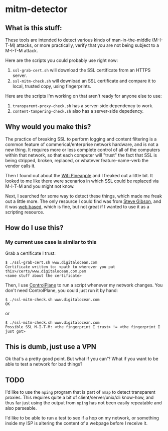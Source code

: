 # mitm-detector

## What is this stuff:

These tools are intended to detect various kinds of man-in-the-middle (M-I-T-M) attacks, or more practically, verify that you are not being subject to a M-I-T-M attack.

Here are the scripts you could probably use right now:

1. `ssl-grab-cert.sh` will download the SSL certificate from an HTTPS server.
1. `ssl-mitm-check.sh` will download an SSL certificate and compare it to local, trusted copy, using fingerprints.

Here are the scripts I'm working on that aren't ready for anyone else to use:

1. `transparent-proxy-check.sh` has a server-side dependency to work.
1. `content-tampering-check.sh` also has a server-side depedency.

## Why would you make this?

The practice of breaking SSL to perform logging and content filtering is a common feature of commerical/enterprise network hardware, and is not a new thing.  It requires more or less complete control of all of the computers within that network, so that each computer will "trust" the fact that SSL is being stripped, broken, replaced, or whatever feature-name-verb the vendor calls it.

Then I found out about the [Wifi Pineapple](https://wifipineapple.com) and I freaked out a little bit.  It looked to me like there were scenarios in which SSL could be replaced via M-I-T-M and you might not know.

Next, I searched for some way to detect these things, which made me freak out a little more.  The only resource I could find was from [Steve Gibson](https://www.grc.com), and it was [web based](https://www.grc.com/fingerprints.htm), which is fine, but not great if I wanted to use it as a scripting resource.

## How do I use this?

### My current use case is similar to this

Grab a certificate I trust:

    $ ./ssl-grab-cert.sh www.digitalocean.com
    Certificate written to: <path to wherever you put this>/certs/www.digitalocean.com.pem
    <some stuff about the certificate>

Then, I use [ControlPlane](http://www.controlplaneapp.com) to run a script whenever my network changes.  You don't need ControlPlane, you could just run it by hand:

    $ ./ssl-mitm-check.sh www.digitalocean.com
    OK

or    

    $ ./ssl-mitm-check.sh www.digitalocean.com
    Possible SSL M-I-T-M: <the fingerprint I trust> != <the fingerprint I just got>


## This is dumb, just use a VPN

Ok that's a pretty good point.  But what if you can'?  What if you want to be able to test a network for bad things?

## TODO

I'd like to use the `nping` program that is part of `nmap` to detect transparent proxies.  This requires quite a bit of client/server/unix/cli know-how, and thus far just using the output from `nping` has not been easily repeatable and also parseable. 

I'd like to be able to run a test to see if a hop on my network, or something inside my ISP is altering the content of a webpage before I receive it.


